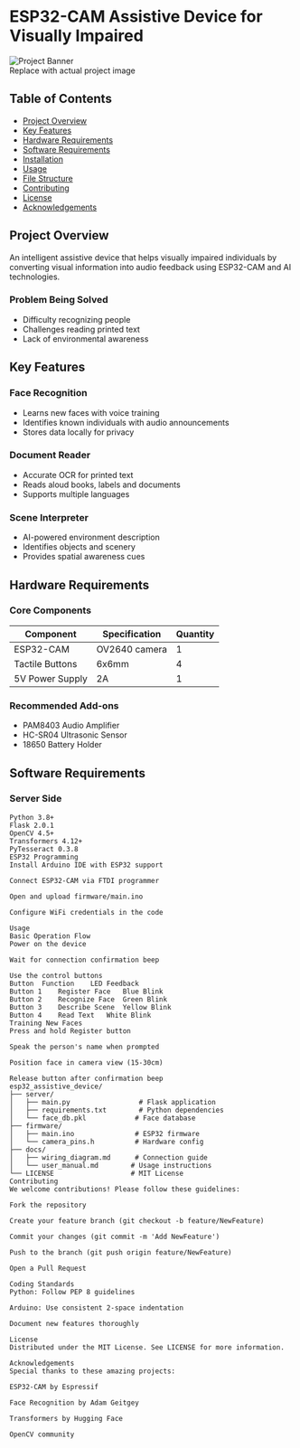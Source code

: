 # ESP32-CAM Assistive Device for Visually Impaired

![Project Banner](https://via.placeholder.com/800x300?text=ESP32-CAM+Assistive+Device)  
Replace with actual project image

## Table of Contents
- [Project Overview](#project-overview)
- [Key Features](#key-features)
- [Hardware Requirements](#hardware-requirements)
- [Software Requirements](#software-requirements)
- [Installation](#installation)
- [Usage](#usage)
- [File Structure](#file-structure)
- [Contributing](#contributing)
- [License](#license)
- [Acknowledgements](#acknowledgements)

## Project Overview
An intelligent assistive device that helps visually impaired individuals by converting visual information into audio feedback using ESP32-CAM and AI technologies.

### Problem Being Solved
- Difficulty recognizing people
- Challenges reading printed text
- Lack of environmental awareness

## Key Features

### Face Recognition
- Learns new faces with voice training
- Identifies known individuals with audio announcements
- Stores data locally for privacy

### Document Reader
- Accurate OCR for printed text
- Reads aloud books, labels and documents
- Supports multiple languages

### Scene Interpreter
- AI-powered environment description
- Identifies objects and scenery
- Provides spatial awareness cues

## Hardware Requirements

### Core Components
| Component | Specification | Quantity |
|-----------|--------------|----------|
| ESP32-CAM | OV2640 camera | 1 |
| Tactile Buttons | 6x6mm | 4 |
| 5V Power Supply | 2A | 1 |

### Recommended Add-ons
- PAM8403 Audio Amplifier
- HC-SR04 Ultrasonic Sensor
- 18650 Battery Holder

## Software Requirements

### Server Side
```plaintext
Python 3.8+
Flask 2.0.1
OpenCV 4.5+
Transformers 4.12+
PyTesseract 0.3.8
ESP32 Programming
Install Arduino IDE with ESP32 support

Connect ESP32-CAM via FTDI programmer

Open and upload firmware/main.ino

Configure WiFi credentials in the code

Usage
Basic Operation Flow
Power on the device

Wait for connection confirmation beep

Use the control buttons
Button	Function	LED Feedback
Button 1	Register Face	Blue Blink
Button 2	Recognize Face	Green Blink
Button 3	Describe Scene	Yellow Blink
Button 4	Read Text	White Blink
Training New Faces
Press and hold Register button

Speak the person's name when prompted

Position face in camera view (15-30cm)

Release button after confirmation beep
esp32_assistive_device/
├── server/
│   ├── main.py                 # Flask application
│   ├── requirements.txt        # Python dependencies
│   └── face_db.pkl            # Face database
├── firmware/
│   ├── main.ino               # ESP32 firmware
│   └── camera_pins.h          # Hardware config
├── docs/
│   ├── wiring_diagram.md      # Connection guide
│   └── user_manual.md        # Usage instructions
└── LICENSE                   # MIT License
Contributing
We welcome contributions! Please follow these guidelines:

Fork the repository

Create your feature branch (git checkout -b feature/NewFeature)

Commit your changes (git commit -m 'Add NewFeature')

Push to the branch (git push origin feature/NewFeature)

Open a Pull Request

Coding Standards
Python: Follow PEP 8 guidelines

Arduino: Use consistent 2-space indentation

Document new features thoroughly

License
Distributed under the MIT License. See LICENSE for more information.

Acknowledgements
Special thanks to these amazing projects:

ESP32-CAM by Espressif

Face Recognition by Adam Geitgey

Transformers by Hugging Face

OpenCV community

